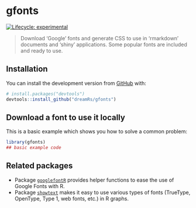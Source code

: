
<!-- README.md is generated from README.Rmd. Please edit that file -->

# gfonts

<!-- badges: start -->

[![Lifecycle:
experimental](https://img.shields.io/badge/lifecycle-experimental-orange.svg)](https://www.tidyverse.org/lifecycle/#experimental)
<!-- badges: end -->

> Download ‘Google’ fonts and generate CSS to use in ‘rmarkdown’
> documents and ‘shiny’ applications. Some popular fonts are included
> and ready to use.

## Installation

You can install the development version from
[GitHub](https://github.com/) with:

``` r
# install.packages("devtools")
devtools::install_github("dreamRs/gfonts")
```

## Download a font to use it locally

This is a basic example which shows you how to solve a common problem:

``` r
library(gfonts)
## basic example code
```

## Related packages

  - Package
    [`googlefontR`](https://github.com/timelyportfolio/googlefontR)
    provides helper functions to ease the use of Google Fonts with R.
  - Package [`showtext`](https://github.com/yixuan/showtext) makes it
    easy to use various types of fonts (TrueType, OpenType, Type 1, web
    fonts, etc.) in R graphs.
